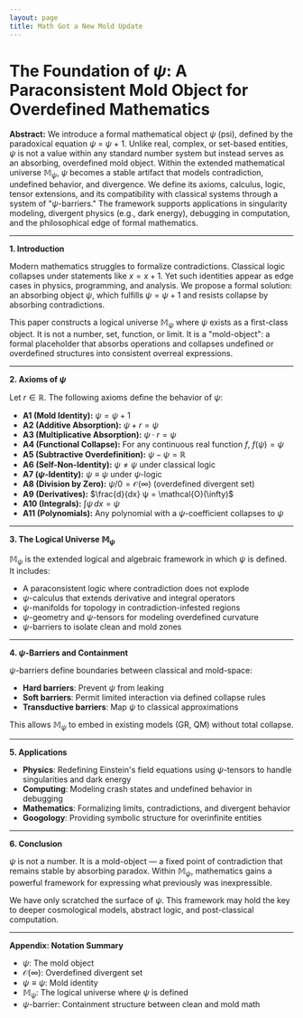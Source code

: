 ```yaml
---
layout: page
title: Math Got a New Mold Update
---
```


# The Foundation of $ψ$: A Paraconsistent Mold Object for Overdefined Mathematics

**Abstract:**
We introduce a formal mathematical object $ψ$ (psi), defined by the paradoxical equation $ψ$ = $ψ$ + 1. Unlike real, complex, or set-based entities, $ψ$ is not a value within any standard number system but instead serves as an absorbing, overdefined mold object. Within the extended mathematical universe $\mathbb{M}_ψ$, $ψ$ becomes a stable artifact that models contradiction, undefined behavior, and divergence. We define its axioms, calculus, logic, tensor extensions, and its compatibility with classical systems through a system of "$ψ$-barriers." The framework supports applications in singularity modeling, divergent physics (e.g., dark energy), debugging in computation, and the philosophical edge of formal mathematics.

---

**1. Introduction**

Modern mathematics struggles to formalize contradictions. Classical logic collapses under statements like $x = x + 1$. Yet such identities appear as edge cases in physics, programming, and analysis. We propose a formal solution: an absorbing object $ψ$, which fulfills $ψ = ψ + 1$ and resists collapse by absorbing contradictions.

This paper constructs a logical universe $\mathbb{M}_ψ$ where $ψ$ exists as a first-class object. It is not a number, set, function, or limit. It is a "mold-object": a formal placeholder that absorbs operations and collapses undefined or overdefined structures into consistent overreal expressions.

---

**2. Axioms of $ψ$**

Let $r \in \mathbb{R}$. The following axioms define the behavior of $ψ$:

- **A1 (Mold Identity):** $ψ = ψ + 1$
- **A2 (Additive Absorption):** $ψ + r = ψ$
- **A3 (Multiplicative Absorption):** $ψ \cdot r = ψ$
- **A4 (Functional Collapse):** For any continuous real function $f$, $f(ψ) = ψ$
- **A5 (Subtractive Overdefinition):** $ψ - ψ = \mathbb{R}$
- **A6 (Self-Non-Identity):** $ψ \ne ψ$ under classical logic
- **A7 ($ψ$-Identity):** $ψ \equiv ψ$ under $ψ$-logic
- **A8 (Division by Zero):** $ψ / 0 = \mathcal{O}(\infty)$ (overdefined divergent set)
- **A9 (Derivatives):** $\frac{d}{dx} ψ = \mathcal{O}(\infty)$
- **A10 (Integrals):** $\int ψ \, dx = ψ$
- **A11 (Polynomials):** Any polynomial with a $ψ$-coefficient collapses to $ψ$

---

**3. The Logical Universe $\mathbb{M}_ψ$**

$\mathbb{M}_ψ$ is the extended logical and algebraic framework in which $ψ$ is defined. It includes:
- A paraconsistent logic where contradiction does not explode
- $ψ$-calculus that extends derivative and integral operators
- $ψ$-manifolds for topology in contradiction-infested regions
- $ψ$-geometry and $ψ$-tensors for modeling overdefined curvature
- $ψ$-barriers to isolate clean and mold zones

---

**4. $ψ$-Barriers and Containment**

$ψ$-barriers define boundaries between classical and mold-space:
- **Hard barriers**: Prevent $ψ$ from leaking
- **Soft barriers**: Permit limited interaction via defined collapse rules
- **Transductive barriers**: Map $ψ$ to classical approximations

This allows $\mathbb{M}_ψ$ to embed in existing models (GR, QM) without total collapse.

---

**5. Applications**

- **Physics**: Redefining Einstein's field equations using $ψ$-tensors to handle singularities and dark energy
- **Computing**: Modeling crash states and undefined behavior in debugging
- **Mathematics**: Formalizing limits, contradictions, and divergent behavior
- **Googology**: Providing symbolic structure for overinfinite entities

---

**6. Conclusion**

$ψ$ is not a number. It is a mold-object — a fixed point of contradiction that remains stable by absorbing paradox. Within $\mathbb{M}_ψ$, mathematics gains a powerful framework for expressing what previously was inexpressible.

We have only scratched the surface of $ψ$. This framework may hold the key to deeper cosmological models, abstract logic, and post-classical computation.

---

**Appendix: Notation Summary**
- $ψ$: The mold object
- $\mathcal{O}(\infty)$: Overdefined divergent set
- $ψ \equiv ψ$: Mold identity
- $\mathbb{M}_ψ$: The logical universe where $ψ$ is defined
- $ψ$-barrier: Containment structure between clean and mold math

